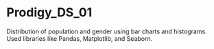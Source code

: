 # Prodigy_DS_01
Distribution of population and gender using bar charts and histograms. Used libraries like Pandas, Matplotlib, and Seaborn.
